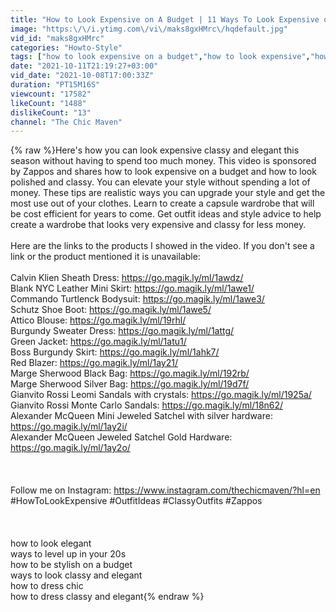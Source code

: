 ```yaml
---
title: "How to Look Expensive on A Budget | 11 Ways To Look Expensive on A Budget"
image: "https:\/\/i.ytimg.com\/vi\/maks8gxHMrc\/hqdefault.jpg"
vid_id: "maks8gxHMrc"
categories: "Howto-Style"
tags: ["how to look expensive on a budget","how to look expensive","how look expensive on a budget"]
date: "2021-10-11T21:19:27+03:00"
vid_date: "2021-10-08T17:00:33Z"
duration: "PT15M16S"
viewcount: "17582"
likeCount: "1488"
dislikeCount: "13"
channel: "The Chic Maven"
---
```

{% raw %}Here's how you can look expensive classy and elegant this season without having to spend too much money.  This video is sponsored by Zappos and shares how to look expensive on a budget and how to look polished and classy. You can elevate your style  without spending a lot of money. These tips are realistic ways you can upgrade your style and get the most use out of your clothes. Learn to create a capsule wardrobe that will be cost efficient for years to come.  Get outfit ideas and style advice to help create a wardrobe that looks very expensive and classy for less money. <br /><br />Here are the links to the products I showed in the video. If you don't see a link or the product mentioned it is unavailable:<br /><br />Calvin Klien Sheath Dress: <a rel="nofollow" target="blank" href="https://go.magik.ly/ml/1awdz/">https://go.magik.ly/ml/1awdz/</a><br />Blank NYC Leather Mini Skirt: <a rel="nofollow" target="blank" href="https://go.magik.ly/ml/1awe1/">https://go.magik.ly/ml/1awe1/</a><br />Commando Turtlenck Bodysuit: <a rel="nofollow" target="blank" href="https://go.magik.ly/ml/1awe3/">https://go.magik.ly/ml/1awe3/</a><br />Schutz Shoe Boot: <a rel="nofollow" target="blank" href="https://go.magik.ly/ml/1awe5/">https://go.magik.ly/ml/1awe5/</a><br />Attico Blouse: <a rel="nofollow" target="blank" href="https://go.magik.ly/ml/19rhl/">https://go.magik.ly/ml/19rhl/</a><br />Burgundy Sweater Dress: <a rel="nofollow" target="blank" href="https://go.magik.ly/ml/1attg/">https://go.magik.ly/ml/1attg/</a><br />Green Jacket: <a rel="nofollow" target="blank" href="https://go.magik.ly/ml/1atu1/">https://go.magik.ly/ml/1atu1/</a><br />Boss Burgundy Skirt: <a rel="nofollow" target="blank" href="https://go.magik.ly/ml/1ahk7/">https://go.magik.ly/ml/1ahk7/</a><br />Red Blazer: <a rel="nofollow" target="blank" href="https://go.magik.ly/ml/1ay21/">https://go.magik.ly/ml/1ay21/</a><br />Marge Sherwood Black Bag: <a rel="nofollow" target="blank" href="https://go.magik.ly/ml/192rb/">https://go.magik.ly/ml/192rb/</a><br />Marge Sherwood Silver Bag: <a rel="nofollow" target="blank" href="https://go.magik.ly/ml/19d7f/">https://go.magik.ly/ml/19d7f/</a><br />Gianvito Rossi Leomi Sandals with crystals: <a rel="nofollow" target="blank" href="https://go.magik.ly/ml/1925a/">https://go.magik.ly/ml/1925a/</a><br />Gianvito Rossi Monte Carlo Sandals: <a rel="nofollow" target="blank" href="https://go.magik.ly/ml/18n62/">https://go.magik.ly/ml/18n62/</a><br />Alexander McQueen Mini Jeweled Satchel with silver hardware: <a rel="nofollow" target="blank" href="https://go.magik.ly/ml/1ay2i/">https://go.magik.ly/ml/1ay2i/</a><br />Alexander McQueen Jeweled Satchel Gold Hardware: <a rel="nofollow" target="blank" href="https://go.magik.ly/ml/1ay2o/">https://go.magik.ly/ml/1ay2o/</a><br /><br /><br /><br />Follow me on Instagram: <a rel="nofollow" target="blank" href="https://www.instagram.com/thechicmaven/?hl=en">https://www.instagram.com/thechicmaven/?hl=en</a><br />#HowToLookExpensive #OutfitIdeas #ClassyOutfits #Zappos<br /><br /><br /><br />how to look elegant<br />ways to level up in your 20s<br />how to be stylish on a budget<br />ways to look classy and elegant<br />how to dress chic<br />how to dress classy and elegant{% endraw %}
